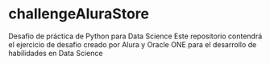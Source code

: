 # challengeAluraStore
Desafio de práctica de Python para Data Science
Este repositorio contendrá el ejercicio de desafio creado por 
Alura y Oracle ONE para el desarrollo de habilidades en 
Data Science
